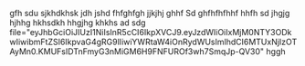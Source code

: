 gfh
sdu
sjkhdkhsk
jdh
jshd
fhfghfgh
jjkjhj
ghhf
Sd
ghfhfhfhhf
hhfh
sd
jhgjg
hjhhg
hkhsdkh
hhgjhg
khkhs
ad
sdg
file="eyJhbGciOiJIUzI1NiIsInR5cCI6IkpXVCJ9.eyJzdWIiOiIxMjM0NTY3ODkwIiwibmFtZSI6IkpvaG4gRG9lIiwiYWRtaW4iOnRydWUsImlhdCI6MTUxNjIzOTAyMn0.KMUFsIDTnFmyG3nMiGM6H9FNFUROf3wh7SmqJp-QV30"
hggh
